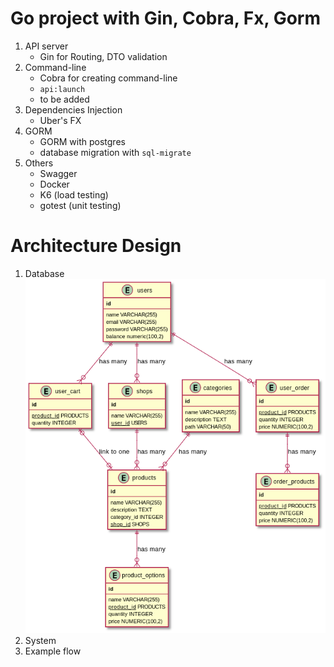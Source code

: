 # Go project with Gin, Cobra, Fx, Gorm

1. API server
   - Gin for Routing, DTO validation
2. Command-line
   - Cobra for creating command-line
   - `api:launch`
   - to be added
3. Dependencies Injection
   - Uber's FX
4. GORM
   - GORM with postgres
   - database migration with `sql-migrate`
5. Others
   - Swagger
   - Docker
   - K6 (load testing)
   - gotest (unit testing)

# Architecture Design

1. Database
   ![Alt text](./diagram/output/db.png)
2. System
3. Example flow
